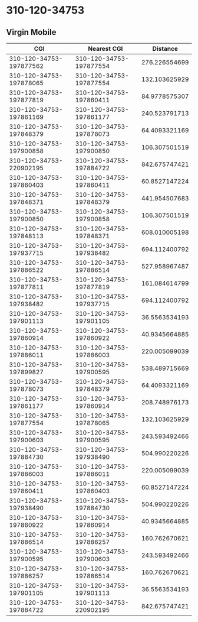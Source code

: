 # 310-120-34753
## Virgin Mobile


| CGI | Nearest CGI | Distance |
|-----|-------------|----------|
| 310-120-34753-197877562 | 310-120-34753-197877554 | 276.226554699 |
| 310-120-34753-197878065 | 310-120-34753-197877554 | 132.103625929 |
| 310-120-34753-197877819 | 310-120-34753-197860411 | 84.9778575307 |
| 310-120-34753-197861169 | 310-120-34753-197861177 | 240.523791713 |
| 310-120-34753-197848379 | 310-120-34753-197878073 | 64.4093321169 |
| 310-120-34753-197900858 | 310-120-34753-197900850 | 106.307501519 |
| 310-120-34753-220902195 | 310-120-34753-197884722 | 842.675747421 |
| 310-120-34753-197860403 | 310-120-34753-197860411 | 60.8527147224 |
| 310-120-34753-197848371 | 310-120-34753-197848379 | 441.954507683 |
| 310-120-34753-197900850 | 310-120-34753-197900858 | 106.307501519 |
| 310-120-34753-197848113 | 310-120-34753-197848371 | 608.010005198 |
| 310-120-34753-197937715 | 310-120-34753-197938482 | 694.112400792 |
| 310-120-34753-197886522 | 310-120-34753-197886514 | 527.958967487 |
| 310-120-34753-197877811 | 310-120-34753-197877819 | 161.084614799 |
| 310-120-34753-197938482 | 310-120-34753-197937715 | 694.112400792 |
| 310-120-34753-197901113 | 310-120-34753-197901105 | 36.5563534193 |
| 310-120-34753-197860914 | 310-120-34753-197860922 | 40.9345664885 |
| 310-120-34753-197886011 | 310-120-34753-197886003 | 220.005099039 |
| 310-120-34753-197899827 | 310-120-34753-197900595 | 538.489715669 |
| 310-120-34753-197878073 | 310-120-34753-197848379 | 64.4093321169 |
| 310-120-34753-197861177 | 310-120-34753-197860914 | 208.748976173 |
| 310-120-34753-197877554 | 310-120-34753-197878065 | 132.103625929 |
| 310-120-34753-197900603 | 310-120-34753-197900595 | 243.593492466 |
| 310-120-34753-197884730 | 310-120-34753-197938490 | 504.990220226 |
| 310-120-34753-197886003 | 310-120-34753-197886011 | 220.005099039 |
| 310-120-34753-197860411 | 310-120-34753-197860403 | 60.8527147224 |
| 310-120-34753-197938490 | 310-120-34753-197884730 | 504.990220226 |
| 310-120-34753-197860922 | 310-120-34753-197860914 | 40.9345664885 |
| 310-120-34753-197886514 | 310-120-34753-197886257 | 160.762670621 |
| 310-120-34753-197900595 | 310-120-34753-197900603 | 243.593492466 |
| 310-120-34753-197886257 | 310-120-34753-197886514 | 160.762670621 |
| 310-120-34753-197901105 | 310-120-34753-197901113 | 36.5563534193 |
| 310-120-34753-197884722 | 310-120-34753-220902195 | 842.675747421 |
